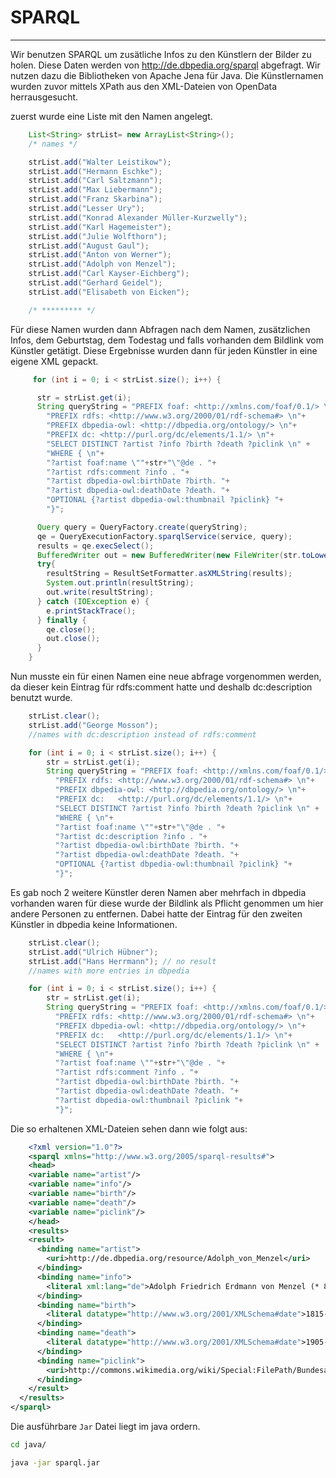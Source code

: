 # SPARQL

------------

Wir benutzen SPARQL um zusätliche Infos zu den Künstlern der Bilder zu holen. Diese Daten werden von http://de.dbpedia.org/sparql abgefragt. Wir nutzen dazu die Bibliotheken von Apache Jena für Java.
Die Künstlernamen wurden zuvor mittels XPath aus den XML-Dateien von OpenData herrausgesucht.


zuerst wurde eine Liste mit den Namen angelegt.

```java
    List<String> strList= new ArrayList<String>();
    /* names */

    strList.add("Walter Leistikow");
    strList.add("Hermann Eschke");
    strList.add("Carl Saltzmann");
    strList.add("Max Liebermann");
    strList.add("Franz Skarbina");
    strList.add("Lesser Ury");
    strList.add("Konrad Alexander Müller-Kurzwelly");
    strList.add("Karl Hagemeister");
    strList.add("Julie Wolfthorn");
    strList.add("August Gaul");
    strList.add("Anton von Werner");
    strList.add("Adolph von Menzel");
    strList.add("Carl Kayser-Eichberg");
    strList.add("Gerhard Geidel");
    strList.add("Elisabeth von Eicken");

    /* ********* */
```
Für diese Namen wurden dann Abfragen nach dem Namen, zusätzlichen Infos, dem Geburtstag, dem Todestag und falls vorhanden dem Bildlink vom Künstler getätigt.
Diese Ergebnisse wurden dann für jeden Künstler in eine eigene XML gepackt.

```java
     for (int i = 0; i < strList.size(); i++) {

      str = strList.get(i);
      String queryString = "PREFIX foaf: <http://xmlns.com/foaf/0.1/> \n"+
        "PREFIX rdfs: <http://www.w3.org/2000/01/rdf-schema#> \n"+
        "PREFIX dbpedia-owl: <http://dbpedia.org/ontology/> \n"+
        "PREFIX dc:	<http://purl.org/dc/elements/1.1/> \n"+
        "SELECT DISTINCT ?artist ?info ?birth ?death ?piclink \n" +
        "WHERE { \n"+
        "?artist foaf:name \""+str+"\"@de . "+
        "?artist rdfs:comment ?info . "+
        "?artist dbpedia-owl:birthDate ?birth. "+
        "?artist dbpedia-owl:deathDate ?death. "+
        "OPTIONAL {?artist dbpedia-owl:thumbnail ?piclink} "+
        "}";

      Query query = QueryFactory.create(queryString);
      qe = QueryExecutionFactory.sparqlService(service, query);
      results = qe.execSelect();
      BufferedWriter out = new BufferedWriter(new FileWriter(str.toLowerCase().replaceAll(" ", "_") + ".xml"));
      try{
        resultString = ResultSetFormatter.asXMLString(results);
        System.out.println(resultString);
        out.write(resultString);
      } catch (IOException e) {
        e.printStackTrace();
      } finally {
        qe.close();
        out.close();
      }
    }
```

Nun musste ein für einen Namen eine neue abfrage vorgenommen werden, da dieser kein Eintrag für rdfs:comment hatte und deshalb dc:description benutzt wurde.

```java
    strList.clear();
    strList.add("George Mosson");
    //names with dc:description instead of rdfs:comment

    for (int i = 0; i < strList.size(); i++) {
        str = strList.get(i);
        String queryString = "PREFIX foaf: <http://xmlns.com/foaf/0.1/> \n"+
          "PREFIX rdfs: <http://www.w3.org/2000/01/rdf-schema#> \n"+
          "PREFIX dbpedia-owl: <http://dbpedia.org/ontology/> \n"+
          "PREFIX dc:	<http://purl.org/dc/elements/1.1/> \n"+
          "SELECT DISTINCT ?artist ?info ?birth ?death ?piclink \n" +
          "WHERE { \n"+
          "?artist foaf:name \""+str+"\"@de . "+
          "?artist dc:description ?info . "+
          "?artist dbpedia-owl:birthDate ?birth. "+
          "?artist dbpedia-owl:deathDate ?death. "+
          "OPTIONAL {?artist dbpedia-owl:thumbnail ?piclink} "+
          "}";
```
 Es gab noch 2 weitere Künstler deren Namen aber mehrfach in dbpedia vorhanden waren für diese wurde der Bildlink als Pflicht genommen um hier andere Personen zu entfernen. Dabei hatte der Eintrag für den zweiten Künstler in dbpedia keine Informationen.

```java
    strList.clear();
    strList.add("Ulrich Hübner");
    strList.add("Hans Herrmann"); // no result
    //names with more entries in dbpedia

    for (int i = 0; i < strList.size(); i++) {
        str = strList.get(i);
        String queryString = "PREFIX foaf: <http://xmlns.com/foaf/0.1/> \n"+
          "PREFIX rdfs: <http://www.w3.org/2000/01/rdf-schema#> \n"+
          "PREFIX dbpedia-owl: <http://dbpedia.org/ontology/> \n"+
          "PREFIX dc:	<http://purl.org/dc/elements/1.1/> \n"+
          "SELECT DISTINCT ?artist ?info ?birth ?death ?piclink \n" +
          "WHERE { \n"+
          "?artist foaf:name \""+str+"\"@de . "+
          "?artist rdfs:comment ?info . "+
          "?artist dbpedia-owl:birthDate ?birth. "+
          "?artist dbpedia-owl:deathDate ?death. "+
          "?artist dbpedia-owl:thumbnail ?piclink "+
          "}";
```

Die so erhaltenen XML-Dateien sehen dann wie folgt aus:

```xml
    <?xml version="1.0"?>
	<sparql xmlns="http://www.w3.org/2005/sparql-results#">
 	<head>
    <variable name="artist"/>
    <variable name="info"/>
    <variable name="birth"/>
    <variable name="death"/>
    <variable name="piclink"/>
 	</head>
  	<results>
    <result>
      <binding name="artist">
        <uri>http://de.dbpedia.org/resource/Adolph_von_Menzel</uri>
      </binding>
      <binding name="info">
        <literal xml:lang="de">Adolph Friedrich Erdmann von Menzel (* 8. Dezember 1815 in Breslau; † 9. Februar 1905 in Berlin), geadelt 1898, war Maler, Zeichner und Illustrator. Er gilt als der bedeutendste deutsche Realist des 19. Jahrhunderts. Sein Werk ist außerordentlich vielfältig; bekannt und zu Lebzeiten hoch geehrt wurde er vor allem durch seine historisierenden Darstellungen aus dem Leben Friedrichs des Großen.</literal>
      </binding>
      <binding name="birth">
        <literal datatype="http://www.w3.org/2001/XMLSchema#date">1815-12-08Z</literal>
      </binding>
      <binding name="death">
        <literal datatype="http://www.w3.org/2001/XMLSchema#date">1905-02-09Z</literal>
      </binding>
      <binding name="piclink">
        <uri>http://commons.wikimedia.org/wiki/Special:FilePath/Bundesarchiv_Bild_183-R30367,_Adolph_von_Menzel.jpg?width=300</uri>
      </binding>
    </result>
  </results>
</sparql>
```

Die ausführbare `Jar` Datei liegt im java ordern.
```sh
cd java/
```
```sh
java -jar sparql.jar
```
